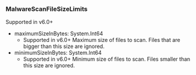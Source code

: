 ### MalwareScanFileSizeLimits
Supported in v6.0+

- maximumSizeInBytes: System.Int64
  - Supported in v6.0+
Maximum size of files to scan. Files that are bigger than this size are ignored.
- minimumSizeInBytes: System.Int64
  - Supported in v6.0+
Minimum size of files to scan. Files smaller than this size are ignored.

